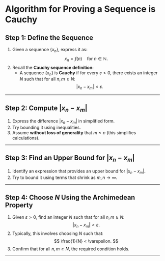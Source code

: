 # Algorithm for Proving a Sequence is Cauchy

## **Step 1: Define the Sequence**
1. Given a sequence $\{x_n\}$, express it as:
   $$
   x_n = f(n) \quad \text{for } n \in \mathbb{N}.
   $$
2. Recall the **Cauchy sequence definition**:
   - A sequence $\{x_n\}$ is **Cauchy** if for every $\varepsilon > 0$, there exists an integer $N$ such that for all $n, m \geq N$:
     $$
     |x_n - x_m| < \varepsilon.
     $$

---

## **Step 2: Compute $|x_n - x_m|$**
1. Express the difference $|x_n - x_m|$ in simplified form.
2. Try bounding it using inequalities.
3. Assume **without loss of generality** that $m \leq n$ (this simplifies calculations).

---

## **Step 3: Find an Upper Bound for $|x_n - x_m|$**
1. Identify an expression that provides an upper bound for $|x_n - x_m|$.
2. Try to bound it using terms that shrink as $m, n \to \infty$.

---

## **Step 4: Choose $N$ Using the Archimedean Property**
1. Given $\varepsilon > 0$, find an integer $N$ such that for all $n, m \geq N$:
   $$
   |x_n - x_m| < \varepsilon.
   $$
2. Typically, this involves choosing $N$ such that:
   $$
   \frac{1}{N} < \varepsilon.
   $$
3. Confirm that for all $n, m \geq N$, the required condition holds.


---

